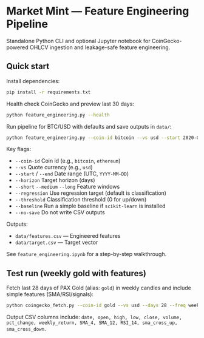 # Market Mint — Feature Engineering Pipeline

Standalone Python CLI and optional Jupyter notebook for CoinGecko-powered OHLCV ingestion and leakage-safe feature engineering.

## Quick start

Install dependencies:

```bash
pip install -r requirements.txt
```

Health check CoinGecko and preview last 30 days:

```bash
python feature_engineering.py --health
```

Run pipeline for BTC/USD with defaults and save outputs in `data/`:

```bash
python feature_engineering.py --coin-id bitcoin --vs usd --start 2020-01-01 --end 2024-12-31 --baseline
```

Key flags:

- `--coin-id` Coin id (e.g., `bitcoin`, `ethereum`)
- `--vs` Quote currency (e.g., `usd`)
- `--start` / `--end` Date range (UTC, `YYYY-MM-DD`)
- `--horizon` Target horizon (days)
- `--short` `--medium` `--long` Feature windows
- `--regression` Use regression target (default is classification)
- `--threshold` Classification threshold (0 for up/down)
- `--baseline` Run a simple baseline if `scikit-learn` is installed
- `--no-save` Do not write CSV outputs

Outputs:

- `data/features.csv` — Engineered features
- `data/target.csv` — Target vector

See `feature_engineering.ipynb` for a step-by-step walkthrough.

## Test run (weekly gold with features)

Fetch last 28 days of PAX Gold (alias: `gold`) in weekly candles and include simple features (SMA/RSI/signals):

```bash
python coingecko_fetch.py --coin-id gold --vs usd --days 28 --freq weekly --features --out data/gold_weekly_features.csv
```

Output CSV columns include: `date, open, high, low, close, volume, pct_change, weekly_return, SMA_4, SMA_12, RSI_14, sma_cross_up, sma_cross_down`.


